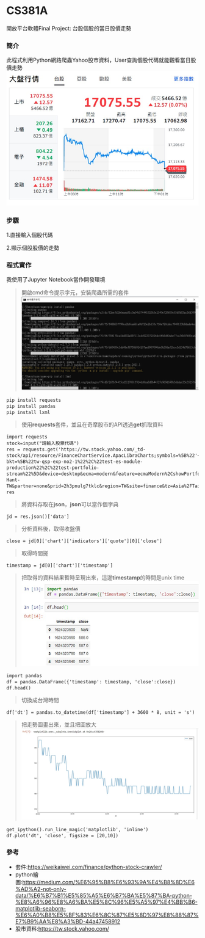# CS381A

開放平台軟體Final Project: 台股個股的當日股價走勢

### 簡介
此程式利用Python網路爬蟲Yahoo股市資料，User查詢個股代碼就能觀看當日股價走勢
![image](https://github.com/happy34083408/CS381A/blob/main/twstock.jpg)
### 步驟
1.直接輸入個股代碼

2.顯示個股股價的走勢

### 程式實作
我使用了Jupyter Notebook當作開發環境

> 開啟cmd命令提示字元，安裝爬蟲所需的套件
![image](https://github.com/happy34083408/CS381A/blob/main/cmd.jpg)
```
pip install requests
pip install pandas
pip install lxml
```

> 使用**requests**套件，並且在奇摩股市的API透過**get**抓取資料
```
import requests
stock=input("請輸入股票代碼")
res = requests.get('https://tw.stock.yahoo.com/_td-stock/api/resource/FinanceChartService.ApacLibraCharts;symbols=%5B%22'+stock+'.TW%22%5D;type=tick?bkt=%5B%22tw-qsp-exp-no2-1%22%2C%22test-es-module-production%22%2C%22test-portfolio-stream%22%5D&device=desktop&ecma=modern&feature=ecmaModern%2CshowPortfolioStream&intl=tw&lang=zh-Hant-TW&partner=none&prid=2h3pnulg7tklc&region=TW&site=finance&tz=Asia%2FTaipei&ver=1.2.902&returnMeta=true')
res
```

> 將資料存取在**json**，**json**可以當作個字典
```
jd = res.json()['data']
```

> 分析資料後，取得收盤價
```
close = jd[0]['chart']['indicators']['quote'][0]['close']
```

> 取得時間搓
```
timestamp = jd[0]['chart']['timestamp']
```

> 把取得的資料結果暫時呈現出來，這邊**timestamp**的時間是unix time
![image](https://github.com/happy34083408/CS381A/blob/main/df.jpg)
```
import pandas
df = pandas.DataFrame({'timestamp': timestamp, 'close':close})
df.head()
```

> 切換成台灣時間
```
df['dt'] = pandas.to_datetime(df['timestamp'] + 3600 * 8, unit = 's')
```

> 把走勢圖畫出來，並且把圖放大
![image](https://github.com/happy34083408/CS381A/blob/main/result.jpg)
```
get_ipython().run_line_magic('matplotlib', 'inline')
df.plot('dt', 'close', figsize = [20,10])
```

### 參考
- 套件:https://weikaiwei.com/finance/python-stock-crawler/
- python繪圖:https://medium.com/%E6%95%B8%E6%93%9A%E4%B8%8D%E6%AD%A2-not-only-data/%E6%B7%B1%E5%85%A5%E6%B7%BA%E5%87%BA-python-%E8%A6%96%E8%A6%BA%E5%8C%96%E5%A5%97%E4%BB%B6-matplotlib-seaborn-%E6%A0%B8%E5%BF%83%E6%8C%87%E5%8D%97%E8%88%87%E7%B9%AA%E8%A3%BD-44a47458912
- 股市資料:https://tw.stock.yahoo.com/
